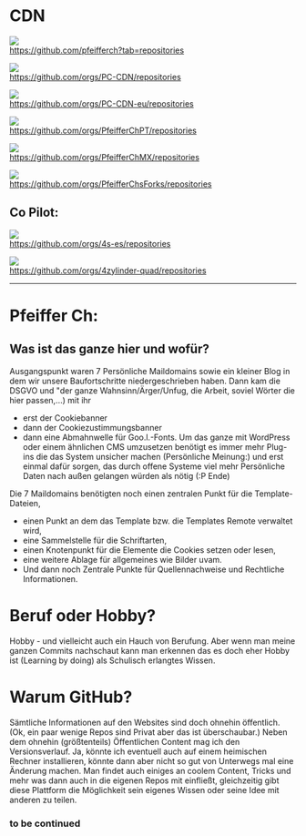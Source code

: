 # CDN
![](https://github.com/pfeifferch.png?size=60)  
https://github.com/pfeifferch?tab=repositories   

![](https://github.com/PC-CDN.png?size=60)  
https://github.com/orgs/PC-CDN/repositories  

![](https://github.com/PC-CDN-eu.png?size=60)  
https://github.com/orgs/PC-CDN-eu/repositories  

![](https://github.com/PfeifferChPT.png?size=60)  
https://github.com/orgs/PfeifferChPT/repositories  

![](https://github.com/PfeifferChMX.png?size=60)  
https://github.com/orgs/PfeifferChMX/repositories  

![](https://github.com/PfeifferChsForks.png?size=60)  
https://github.com/orgs/PfeifferChsForks/repositories

## Co Pilot:  

![](https://github.com/4s-es.png?size=60)  
https://github.com/orgs/4s-es/repositories  

![](https://github.com/4zylinder-quad.png?size=60)  
https://github.com/orgs/4zylinder-quad/repositories  

---

# Pfeiffer Ch:

## Was ist das ganze hier und wofür?
Ausgangspunkt waren 7 Persönliche Maildomains sowie ein kleiner Blog in dem wir unsere Baufortschritte niedergeschrieben haben. 
Dann kam die DSGVO und "der ganze Wahnsinn/Ärger/Unfug, die Arbeit, soviel Wörter die hier passen,...) mit ihr
 - erst der Cookiebanner
 - dann der Cookiezustimmungsbanner
 - dann eine Abmahnwelle für Goo.l.-Fonts. 
Um das ganze mit WordPress oder einem ähnlichen CMS umzusetzen benötigt es immer mehr Plug-ins die das System unsicher machen 
(Persönliche Meinung:) und erst einmal dafür sorgen, das durch offene Systeme viel mehr Persönliche Daten nach außen gelangen würden als nötig (:P Ende) 

Die 7 Maildomains benötigten noch einen zentralen Punkt für die Template-Dateien, 
- einen Punkt an dem das Template bzw. die Templates Remote verwaltet wird,
- eine Sammelstelle für die Schriftarten, 
- einen Knotenpunkt für die Elemente die Cookies setzen oder lesen, 
- eine weitere Ablage für allgemeines wie Bilder uvam. 
- Und dann noch Zentrale Punkte für Quellennachweise und Rechtliche Informationen. 

# Beruf oder Hobby?
Hobby - und vielleicht auch ein Hauch von Berufung. 
Aber wenn man meine ganzen Commits nachschaut kann man erkennen das es doch eher Hobby ist (Learning by doing) als Schulisch erlangtes Wissen. 

# Warum GitHub?
Sämtliche Informationen auf den Websites sind doch ohnehin öffentlich. 
(Ok, ein paar wenige Repos sind Privat aber das ist überschaubar.)
Neben dem ohnehin (größtenteils) Öffentlichen Content mag ich den Versionsverlauf. 
Ja, könnte ich eventuell auch auf einem heimischen Rechner installieren, könnte dann aber nicht so gut von Unterwegs mal eine Änderung machen. 
Man findet auch einiges an coolem Content, Tricks und mehr was dann auch in die eigenen Repos mit einfließt, 
gleichzeitig gibt diese Plattform die Möglichkeit sein eigenes Wissen oder seine Idee mit anderen zu teilen. 

### to be continued 
